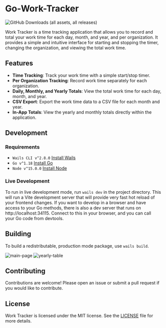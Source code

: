 # Go-Work-Tracker
![GitHub Downloads (all assets, all releases)](https://img.shields.io/github/downloads/theBGuy/go-work-tracker/total?style=for-the-badge)

Work Tracker is a time tracking application that allows you to record and total your work time for each day, month, and year, and per organization. It provides a simple and intuitive interface for starting and stopping the timer, changing the organization, and viewing the total work time.

## Features

- **Time Tracking**: Track your work time with a simple start/stop timer.
- **Per Organization Tracking**: Record work time separately for each organization.
- **Daily, Monthly, and Yearly Totals**: View the total work time for each day, month, and year.
- **CSV Export**: Export the work time data to a CSV file for each month and year.
- **In-App Totals**: View the yearly and monthly totals directly within the application.

<!-- ## Development

This is the official Wails React-TS template.

You can configure the project by editing `wails.json`. More information about the project settings can be found
here: https://wails.io/docs/reference/project-config -->

## Development

### Requirements
- `Wails CLI v^2.8.0` [Install Wails](https://wails.io/docs/gettingstarted/installation)
- `Go v^1.18` [Install Go](https://go.dev/doc/install)
- `Node v^15.0.0` [Install Node](https://nodejs.org/en/download/current)

### Live Development

To run in live development mode, run `wails dev` in the project directory. This will run a Vite development
server that will provide very fast hot reload of your frontend changes. If you want to develop in a browser
and have access to your Go methods, there is also a dev server that runs on http://localhost:34115. Connect
to this in your browser, and you can call your Go code from devtools.

## Building

To build a redistributable, production mode package, use `wails build`.

![main-page](https://github.com/theBGuy/go-work-tracker/assets/60308670/6424d52a-9f0e-424e-abee-fb03126fbc12)
![yearly-table](https://github.com/theBGuy/go-work-tracker/assets/60308670/85e1ff4d-64ee-4eb0-8815-f02c7984a64c)

## Contributing

Contributions are welcome! Please open an issue or submit a pull request if you would like to contribute.

## License

Work Tracker is licensed under the MIT license. See the [LICENSE](LICENSE) file for more details.
